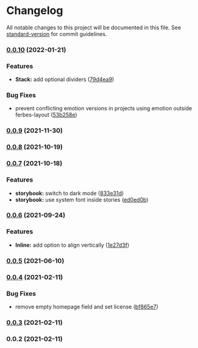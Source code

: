 # Changelog

All notable changes to this project will be documented in this file. See [standard-version](https://github.com/conventional-changelog/standard-version) for commit guidelines.

### [0.0.10](https://github.com/mortzmortz/ferbes-layout/compare/v0.0.9...v0.0.10) (2022-01-21)


### Features

* **Stack:** add optional dividers ([79d4ea9](https://github.com/mortzmortz/ferbes-layout/commit/79d4ea9fce5d3b752660e3b75c890be2df3fe1a6))


### Bug Fixes

* prevent conflicting emotion versions in projects using emotion outside ferbes-layout ([53b258e](https://github.com/mortzmortz/ferbes-layout/commit/53b258eeaa8d315b611b8b87110d20a7c229f2e7))

### [0.0.9](https://github.com/mortzmortz/ferbes-layout/compare/v0.0.8...v0.0.9) (2021-11-30)

### [0.0.8](https://github.com/mortzmortz/ferbes-layout/compare/v0.0.7...v0.0.8) (2021-10-19)

### [0.0.7](https://github.com/mortzmortz/ferbes-layout/compare/v0.0.6...v0.0.7) (2021-10-18)


### Features

* **storybook:** switch to dark mode ([833e31d](https://github.com/mortzmortz/ferbes-layout/commit/833e31dca245ef297dc706e260a8c59ca8432dde))
* **storybook:** use system font inside stories ([ed0ed0b](https://github.com/mortzmortz/ferbes-layout/commit/ed0ed0b7f149cecefa5876f3d358eddfb1e847e8))

### [0.0.6](https://github.com/mortzmortz/ferbes-layout/compare/v0.0.5...v0.0.6) (2021-09-24)


### Features

* **Inline:** add option to align vertically ([1e27d3f](https://github.com/mortzmortz/ferbes-layout/commit/1e27d3f1afa00318926dceeed314149a12cfd0ab))

### [0.0.5](https://github.com/mortzmortz/ferbes-layout/compare/v0.0.4...v0.0.5) (2021-06-10)

### [0.0.4](https://github.com/mortzmortz/ferbes-layout/compare/v0.0.3...v0.0.4) (2021-02-11)


### Bug Fixes

* remove empty homepage field and set license ([bf865e7](https://github.com/mortzmortz/ferbes-layout/commit/bf865e7fd796321789a9efbce60c6b3a0f518548))

### [0.0.3](https://github.com/mortzmortz/ferbes-layout/compare/v0.0.2...v0.0.3) (2021-02-11)

### 0.0.2 (2021-02-11)
